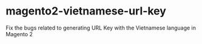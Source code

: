 # magento2-vietnamese-url-key
Fix the bugs related to generating URL Key with the Vietnamese language in Magento 2

